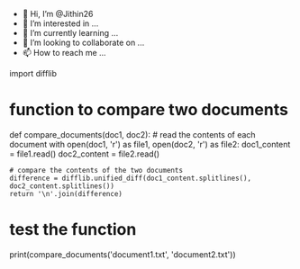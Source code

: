 - 👋 Hi, I’m @Jithin26
- 👀 I’m interested in ...
- 🌱 I’m currently learning ...
- 💞️ I’m looking to collaborate on ...
- 📫 How to reach me ...

<!---
Jithin26/Jithin26 is a ✨ special ✨ repository because its `README.md` (this file) appears on your GitHub profile.
You can click the Preview link to take a look at your changes.
--->
import difflib

# function to compare two documents
def compare_documents(doc1, doc2):
    # read the contents of each document
    with open(doc1, 'r') as file1, open(doc2, 'r') as file2:
        doc1_content = file1.read()
        doc2_content = file2.read()

    # compare the contents of the two documents
    difference = difflib.unified_diff(doc1_content.splitlines(), doc2_content.splitlines())
    return '\n'.join(difference)

# test the function
print(compare_documents('document1.txt', 'document2.txt'))
